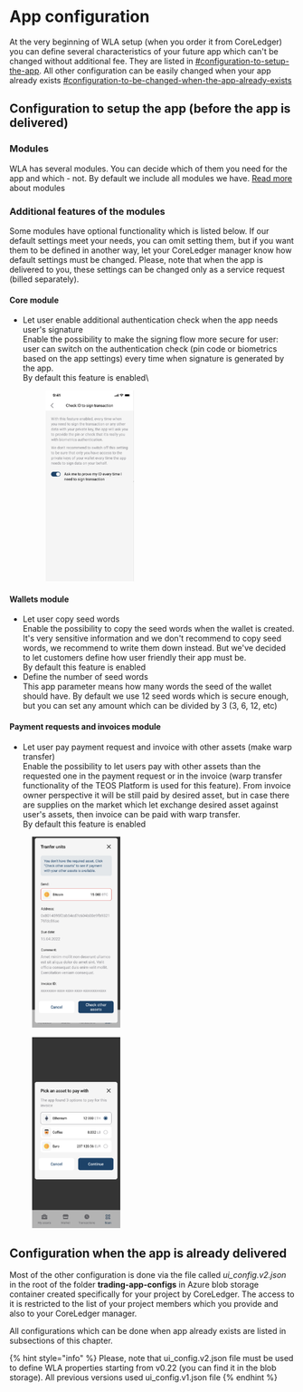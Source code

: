 # App configuration

At the very beginning of WLA setup (when you order it from CoreLedger) you can define several characteristics of your future app which can't be changed without additional fee. They are listed in [#configuration-to-setup-the-app](./#configuration-to-setup-the-app "mention"). All other configuration can be easily changed when your app already exists [#configuration-to-be-changed-when-the-app-already-exists](./#configuration-to-be-changed-when-the-app-already-exists "mention")

## Configuration to setup the app (before the app is delivered)

### Modules

WLA has several modules. You can decide which of them you need for the app and which - not. By default we include all modules we have. [Read more](../wla-modules.md) about modules

### Additional features of the modules

Some modules have optional functionality which is listed below. If our default settings meet your needs, you can omit setting them, but if you want them to be defined in another way, let your CoreLedger manager know how default settings must be changed. Please, note that when the app is delivered to you, these settings can be changed only as a service request (billed separately).

#### Core module

*   Let user enable additional authentication check when the app needs user's signature\
    Enable the possibility to make the signing flow more secure for user: user can switch on the authentication check (pin code or biometrics based on the app settings) every time when signature is generated by the app. \
    By default this feature is enabled\


    <figure><img src="../../.gitbook/assets/Screenshot 2023-07-13 at 18.14.13.png" alt="" width="156"><figcaption></figcaption></figure>

#### Wallets module

* Let user copy seed words\
  Enable the possibility to copy the seed words when the wallet is created. It's very sensitive information and we don't recommend to copy seed words, we recommend to write them down instead. But we've decided to let customers define how user friendly their app must be. \
  By default this feature is enabled
* Define the number of seed words\
  This app parameter means how many words the seed of the wallet should have. By default we use 12 seed words which is secure enough, but you can set any amount which can be divided by 3 (3, 6, 12, etc)

#### Payment requests and invoices module

* Let user pay payment request and invoice with other assets (make warp transfer)\
  Enable the possibility to let users pay with other assets than the requested one in the payment request or in the invoice (warp transfer functionality of the TEOS Platform is used for this feature). From invoice owner perspective it will be still paid by desired asset, but in case there are supplies on the market which let exchange desired asset against user's assets, then invoice can be paid with warp transfer.\
  By default this feature is enabled

<div>

<figure><img src="../../.gitbook/assets/Screenshot 2023-07-13 at 18.36.08.png" alt="" width="156"><figcaption></figcaption></figure>

 

<figure><img src="../../.gitbook/assets/Screenshot 2023-07-13 at 18.36.28.png" alt="" width="156"><figcaption></figcaption></figure>

</div>

## Configuration when the app is already delivered

Most of the other configuration is done via the file called _ui\_config.v2.json_ in the root of the folder **trading-app-configs** in Azure blob storage container created specifically for your project by CoreLedger. The access to it is restricted to the list of your project members which you provide and also to your CoreLedger manager.

All configurations which can be done when app already exists are listed in subsections of this chapter.

{% hint style="info" %}
Please, note that ui\_config.v2.json file must be used to define WLA properties starting from v0.22 (you can find it in the blob storage). All previous versions used ui\_config.v1.json file
{% endhint %}
